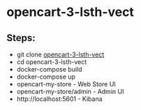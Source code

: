 # opencart-3-lsth-vect
## Steps:
* git clone [opencart-3-lsth-vect](https://github.com/vbr8l/opencart-3-lsth-vect.git)
* cd opencart-3-lsth-vect
* docker-compose build
* docker-compose up
* opencart-my-store - Web Store UI
* opencart-my-store/admin - Admin UI
* http://localhost:5601 - Kibana
